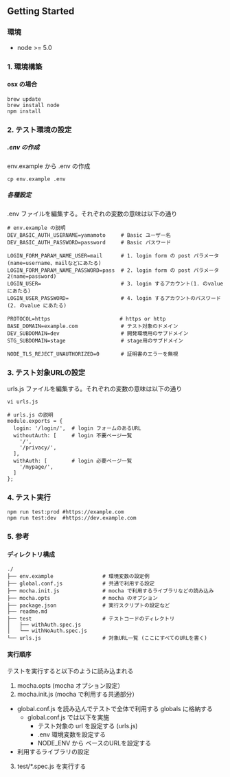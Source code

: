 ## Getting Started

### 環境

- node >= 5.0

### 1. 環境構築

#### osx の場合

```
brew update
brew install node
npm install
```

### 2. テスト環境の設定

##### .env の作成

env.example から .env の作成

```
cp env.example .env
```

##### 各種設定

.env ファイルを編集する。それぞれの変数の意味は以下の通り

```
# env.example の説明
DEV_BASIC_AUTH_USERNAME=yamamoto     # Basic ユーザー名
DEV_BASIC_AUTH_PASSWORD=password     # Basic パスワード

LOGIN_FORM_PARAM_NAME_USER=mail      # 1. login form の post パラメータ(name=username、mailなどにあたる)
LOGIN_FORM_PARAM_NAME_PASSWORD=pass  # 2. login form の post パラメータ2(name=password)
LOGIN_USER=                          # 3. login するアカウント(1. のvalue にあたる)
LOGIN_USER_PASSWORD=                 # 4. login するアカウントのパスワード(2. のvalue にあたる)

PROTOCOL=https　　　　　　　　　　　　　 # https or http
BASE_DOMAIN=example.com              # テスト対象のドメイン
DEV_SUBDOMAIN=dev                    # 開発環境用のサブドメイン
STG_SUBDOMAIN=stage                  # stage用のサブドメイン

NODE_TLS_REJECT_UNAUTHORIZED=0       # 証明書のエラーを無視
```

### 3. テスト対象URLの設定

urls.js ファイルを編集する。それぞれの変数の意味は以下の通り

```
vi urls.js

# urls.js の説明
module.exports = {
  login: '/login/',  # login フォームのあるURL
  withoutAuth: [     # login 不要ページ一覧
    '/',
    '/privacy/',
  ],
  withAuth: [        # login 必要ページ一覧
    '/mypage/',
  ]
};
```

### 4. テスト実行

```
npm run test:prod #https://example.com
npm run test:dev  #https://dev.example.com
```

### 5. 参考

#### ディレクトリ構成


```
./
├── env.example                # 環境変数の設定例
├── global.conf.js             # 共通で利用する設定
├── mocha.init.js              # mocha で利用するライブラリなどの読み込み
├── mocha.opts                 # mocha のオプション
├── package.json               # 実行スクリプトの設定など
├── readme.md
├── test                       # テストコードのディレクトリ
│   ├── withAuth.spec.js
│   └── withNoAuth.spec.js
└── urls.js                    # 対象URL一覧 (ここにすべてのURLを書く)

```

#### 実行順序

テストを実行すると以下のように読み込まれる

1. mocha.opts (mocha オプション設定）
2. mocha.init.js (mocha で利用する共通部分）
  - global.conf.js を読み込んでテストで全体で利用する globals に格納する
    - global.conf.js では以下を実施
        - テスト対象の url を設定する (urls.js)
        - .env 環境変数を設定する
        - NODE_ENV から ベースのURLを設定する
  - 利用するライブラリの設定
3. test/*.spec.js を実行する
